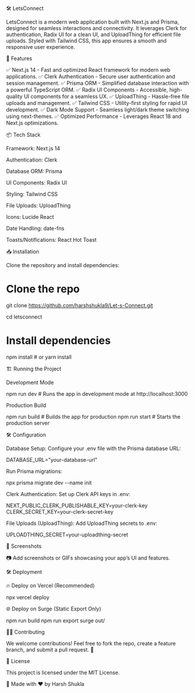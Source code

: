 🛠️ LetsConnect

LetsConnect is a modern web application built with Next.js and Prisma, designed for seamless interactions and connectivity. It leverages Clerk for authentication, Radix UI for a clean UI, and UploadThing for efficient file uploads. Styled with Tailwind CSS, this app ensures a smooth and responsive user experience.

🚀 Features

✅ Next.js 14 - Fast and optimized React framework for modern web applications.
✅ Clerk Authentication - Secure user authentication and session management.
✅ Prisma ORM - Simplified database interaction with a powerful TypeScript ORM.
✅ Radix UI Components - Accessible, high-quality UI components for a seamless UX.
✅ UploadThing - Hassle-free file uploads and management.
✅ Tailwind CSS - Utility-first styling for rapid UI development.
✅ Dark Mode Support - Seamless light/dark theme switching using next-themes.
✅ Optimized Performance - Leverages React 18 and Next.js optimizations.

📦 Tech Stack

Framework: Next.js 14

Authentication: Clerk

Database ORM: Prisma

UI Components: Radix UI

Styling: Tailwind CSS

File Uploads: UploadThing

Icons: Lucide React

Date Handling: date-fns

Toasts/Notifications: React Hot Toast

📥 Installation

Clone the repository and install dependencies:

# Clone the repo
git clone https://github.com/harshshukla9/Let-s-Connect.git

cd letsconnect

# Install dependencies
npm install  # or yarn install

🏗️ Running the Project

Development Mode

npm run dev  # Runs the app in development mode at http://localhost:3000

Production Build

npm run build  # Builds the app for production
npm run start  # Starts the production server

🛠️ Configuration

Database Setup: Configure your .env file with the Prisma database URL:

DATABASE_URL="your-database-url"

Run Prisma migrations:

npx prisma migrate dev --name init

Clerk Authentication: Set up Clerk API keys in .env:

NEXT_PUBLIC_CLERK_PUBLISHABLE_KEY=your-clerk-key
CLERK_SECRET_KEY=your-clerk-secret-key

File Uploads (UploadThing): Add UploadThing secrets to .env:

UPLOADTHING_SECRET=your-uploadthing-secret


📸 Screenshots

📷 Add screenshots or GIFs showcasing your app’s UI and features.

🛠️ Deployment

🔥 Deploy on Vercel (Recommended)

npx vercel deploy

🌐 Deploy on Surge (Static Export Only)

npm run build
npm run export
surge out/

🧑‍💻 Contributing

We welcome contributions! Feel free to fork the repo, create a feature branch, and submit a pull request. 🚀

📜 License

This project is licensed under the MIT License.

💙 Made with ❤️ by Harsh Shukla

